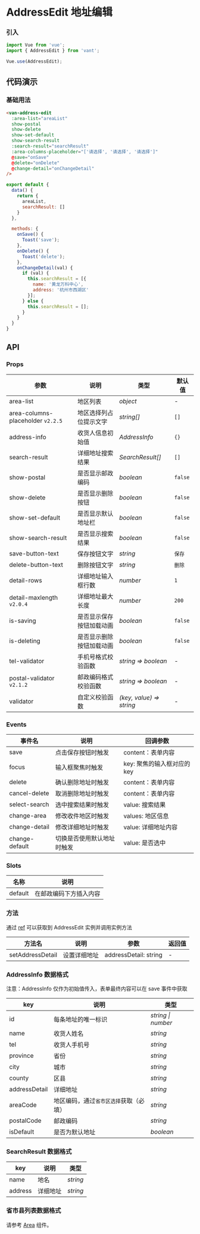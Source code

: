 # AddressEdit 地址编辑

### 引入

``` javascript
import Vue from 'vue';
import { AddressEdit } from 'vant';

Vue.use(AddressEdit);
```

## 代码演示

### 基础用法

```html
<van-address-edit
  :area-list="areaList"
  show-postal
  show-delete
  show-set-default
  show-search-result
  :search-result="searchResult"
  :area-columns-placeholder="['请选择', '请选择', '请选择']"
  @save="onSave"
  @delete="onDelete"
  @change-detail="onChangeDetail"
/>
```

```javascript
export default {
  data() {
    return {
      areaList,
      searchResult: []
    }
  },

  methods: {
    onSave() {
      Toast('save');
    },
    onDelete() {
      Toast('delete');
    },
    onChangeDetail(val) {
      if (val) {
        this.searchResult = [{
          name: '黄龙万科中心',
          address: '杭州市西湖区'
        }];
      } else {
        this.searchResult = [];
      }
    }
  }
}
```

## API

### Props

| 参数 | 说明 | 类型 | 默认值 |
|------|------|------|------|
| area-list | 地区列表 | *object* | - |
| area-columns-placeholder `v2.2.5` | 地区选择列占位提示文字 | *string[]* | `[]` |
| address-info | 收货人信息初始值 | *AddressInfo* | `{}` |
| search-result | 详细地址搜索结果 | *SearchResult[]* | `[]` |
| show-postal | 是否显示邮政编码 | *boolean* | `false` |
| show-delete | 是否显示删除按钮 | *boolean* | `false` |
| show-set-default | 是否显示默认地址栏 | *boolean* | `false` |
| show-search-result | 是否显示搜索结果 | *boolean* | `false` |
| save-button-text | 保存按钮文字 | *string* | `保存` |
| delete-button-text | 删除按钮文字 | *string* | `删除` |
| detail-rows | 详细地址输入框行数 | *number* | `1` |
| detail-maxlength `v2.0.4` | 详细地址最大长度 | *number* | `200` |
| is-saving | 是否显示保存按钮加载动画 | *boolean* | `false` |
| is-deleting | 是否显示删除按钮加载动画 | *boolean* | `false` |
| tel-validator | 手机号格式校验函数 | *string => boolean* | - |
| postal-validator `v2.1.2` | 邮政编码格式校验函数 | *string => boolean* | - |
| validator | 自定义校验函数 | *(key, value) => string* | - |

### Events

| 事件名 | 说明 | 回调参数 |
|------|------|------|
| save | 点击保存按钮时触发 | content：表单内容 |
| focus | 输入框聚焦时触发 | key: 聚焦的输入框对应的 key |
| delete | 确认删除地址时触发 | content：表单内容 |
| cancel-delete | 取消删除地址时触发 | content：表单内容 |
| select-search | 选中搜索结果时触发 | value: 搜索结果 |
| change-area | 修改收件地区时触发 | values: 地区信息 |
| change-detail | 修改详细地址时触发 | value: 详细地址内容 |
| change-default | 切换是否使用默认地址时触发 | value: 是否选中 |

### Slots

| 名称 | 说明 |
|------|------|
| default | 在邮政编码下方插入内容 |

### 方法

通过 [ref](https://cn.vuejs.org/v2/api/#ref) 可以获取到 AddressEdit 实例并调用实例方法

| 方法名 | 说明 | 参数 | 返回值 |
|------|------|------|------|
| setAddressDetail | 设置详细地址 | addressDetail: string | - |

### AddressInfo 数据格式

注意：AddressInfo 仅作为初始值传入，表单最终内容可以在 save 事件中获取

| key | 说明 | 类型 |
|------|------|------|
| id | 每条地址的唯一标识 | *string \| number* |
| name | 收货人姓名 | *string* |
| tel | 收货人手机号 | *string* |
| province | 省份 | *string* |
| city | 城市 | *string* |
| county | 区县 | *string* |
| addressDetail | 详细地址 | *string* |
| areaCode | 地区编码，通过`省市区选择`获取（必填） | *string* |
| postalCode | 邮政编码 | *string* |
| isDefault | 是否为默认地址 | *boolean* |

### SearchResult 数据格式

| key | 说明 | 类型 |
|------|------|------|
| name | 地名 | *string* |
| address | 详细地址 | *string* |

### 省市县列表数据格式

请参考 [Area](#/zh-CN/area) 组件。

